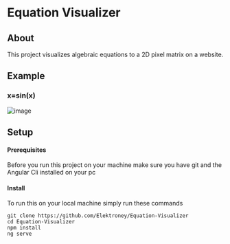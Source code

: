 # Equation Visualizer

## About
This project visualizes algebraic equations to a 2D pixel matrix on a website.


## Example
### x=sin(x)
![image](https://user-images.githubusercontent.com/54000878/202876985-6873feb1-df59-437c-8df6-fcf0b36eddad.png)

## Setup
#### Prerequisites
Before you run this project on your machine make sure you have git and the Angular Cli installed on your pc
#### Install
To run this on your local machine simply run these commands
```
git clone https://github.com/Elektroney/Equation-Visualizer
cd Equation-Visualizer
npm install
ng serve
```
